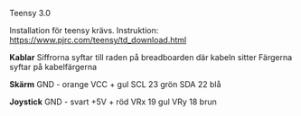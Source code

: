 Teensy 3.0

Installation för teensy krävs. Instruktion:
https://www.pjrc.com/teensy/td_download.html

**Kablar**
Siffrorna syftar till raden på breadboarden där kabeln sitter
Färgerna syftar på kabelfärgerna

**Skärm**
GND -  orange
VCC +  gul
SCL 23 grön
SDA 22 blå

**Joystick**
GND -  svart
+5V +  röd
VRx 19 gul
VRy 18 brun
